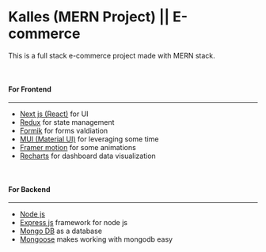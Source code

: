 
# Kalles (MERN Project) || E-commerce

This is a full stack e-commerce project made with MERN stack.

&nbsp;
#### For Frontend
-----
- [Next js (React)]("https://nextjs.org/") for UI
- [Redux]("https://redux.js.org/") for state management
- [Formik]("https://formik.org/") for forms valdiation
- [MUI (Material UI)]("https://mui.com/") for leveraging some time
- [Framer motion]("https://www.framer.com/motion/") for some animations
- [Recharts]("https://recharts.org/") for dashboard data visualization

&nbsp;
#### For Backend
-----
- [Node js]("https://nodejs.org/")
- [Express js]("https://expressjs.com/") framework for node js
- [Mongo DB]("https://www.mongodb.com/") as a database
- [Mongoose]("https://mongoosejs.com/") makes working with mongodb easy
